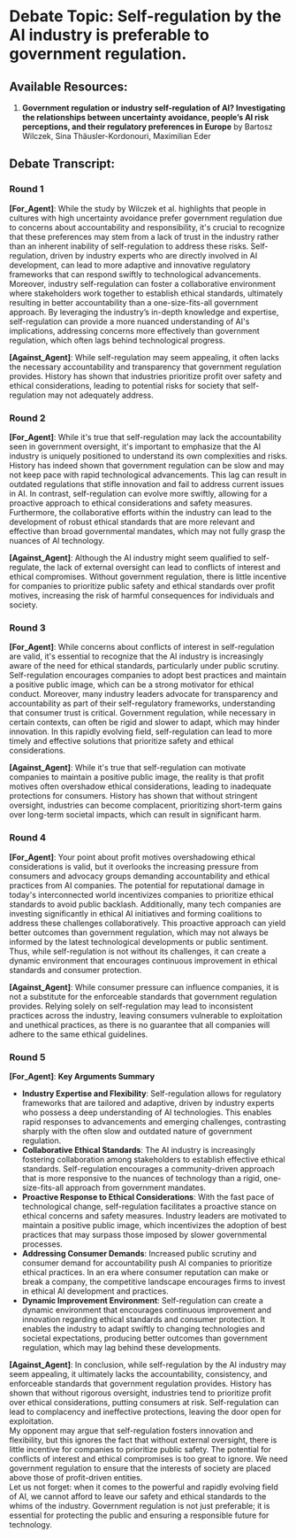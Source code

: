 # Debate Topic: Self-regulation by the AI industry is preferable to government regulation.

## Available Resources:
1. **Government regulation or industry self-regulation of AI? Investigating the relationships between uncertainty avoidance, people’s AI risk perceptions, and their regulatory preferences in Europe** by Bartosz Wilczek, Sina Thäusler-Kordonouri, Maximilian Eder

## Debate Transcript:

### Round 1

**[For_Agent]**: While the study by Wilczek et al. highlights that people in cultures with high uncertainty avoidance prefer government regulation due to concerns about accountability and responsibility, it's crucial to recognize that these preferences may stem from a lack of trust in the industry rather than an inherent inability of self-regulation to address these risks. Self-regulation, driven by industry experts who are directly involved in AI development, can lead to more adaptive and innovative regulatory frameworks that can respond swiftly to technological advancements. Moreover, industry self-regulation can foster a collaborative environment where stakeholders work together to establish ethical standards, ultimately resulting in better accountability than a one-size-fits-all government approach. By leveraging the industry’s in-depth knowledge and expertise, self-regulation can provide a more nuanced understanding of AI's implications, addressing concerns more effectively than government regulation, which often lags behind technological progress.

**[Against_Agent]**: While self-regulation may seem appealing, it often lacks the necessary accountability and transparency that government regulation provides. History has shown that industries prioritize profit over safety and ethical considerations, leading to potential risks for society that self-regulation may not adequately address.

### Round 2

**[For_Agent]**: While it's true that self-regulation may lack the accountability seen in government oversight, it's important to emphasize that the AI industry is uniquely positioned to understand its own complexities and risks. History has indeed shown that government regulation can be slow and may not keep pace with rapid technological advancements. This lag can result in outdated regulations that stifle innovation and fail to address current issues in AI. In contrast, self-regulation can evolve more swiftly, allowing for a proactive approach to ethical considerations and safety measures. Furthermore, the collaborative efforts within the industry can lead to the development of robust ethical standards that are more relevant and effective than broad governmental mandates, which may not fully grasp the nuances of AI technology.

**[Against_Agent]**: Although the AI industry might seem qualified to self-regulate, the lack of external oversight can lead to conflicts of interest and ethical compromises. Without government regulation, there is little incentive for companies to prioritize public safety and ethical standards over profit motives, increasing the risk of harmful consequences for individuals and society.

### Round 3

**[For_Agent]**: While concerns about conflicts of interest in self-regulation are valid, it's essential to recognize that the AI industry is increasingly aware of the need for ethical standards, particularly under public scrutiny. Self-regulation encourages companies to adopt best practices and maintain a positive public image, which can be a strong motivator for ethical conduct. Moreover, many industry leaders advocate for transparency and accountability as part of their self-regulatory frameworks, understanding that consumer trust is critical. Government regulation, while necessary in certain contexts, can often be rigid and slower to adapt, which may hinder innovation. In this rapidly evolving field, self-regulation can lead to more timely and effective solutions that prioritize safety and ethical considerations.

**[Against_Agent]**: While it's true that self-regulation can motivate companies to maintain a positive public image, the reality is that profit motives often overshadow ethical considerations, leading to inadequate protections for consumers. History has shown that without stringent oversight, industries can become complacent, prioritizing short-term gains over long-term societal impacts, which can result in significant harm.

### Round 4

**[For_Agent]**: Your point about profit motives overshadowing ethical considerations is valid, but it overlooks the increasing pressure from consumers and advocacy groups demanding accountability and ethical practices from AI companies. The potential for reputational damage in today's interconnected world incentivizes companies to prioritize ethical standards to avoid public backlash. Additionally, many tech companies are investing significantly in ethical AI initiatives and forming coalitions to address these challenges collaboratively. This proactive approach can yield better outcomes than government regulation, which may not always be informed by the latest technological developments or public sentiment. Thus, while self-regulation is not without its challenges, it can create a dynamic environment that encourages continuous improvement in ethical standards and consumer protection.

**[Against_Agent]**: While consumer pressure can influence companies, it is not a substitute for the enforceable standards that government regulation provides. Relying solely on self-regulation may lead to inconsistent practices across the industry, leaving consumers vulnerable to exploitation and unethical practices, as there is no guarantee that all companies will adhere to the same ethical guidelines.

### Round 5

**[For_Agent]**: **Key Arguments Summary**  
- **Industry Expertise and Flexibility**: Self-regulation allows for regulatory frameworks that are tailored and adaptive, driven by industry experts who possess a deep understanding of AI technologies. This enables rapid responses to advancements and emerging challenges, contrasting sharply with the often slow and outdated nature of government regulation.  
- **Collaborative Ethical Standards**: The AI industry is increasingly fostering collaboration among stakeholders to establish effective ethical standards. Self-regulation encourages a community-driven approach that is more responsive to the nuances of technology than a rigid, one-size-fits-all approach from government mandates.  
- **Proactive Response to Ethical Considerations**: With the fast pace of technological change, self-regulation facilitates a proactive stance on ethical concerns and safety measures. Industry leaders are motivated to maintain a positive public image, which incentivizes the adoption of best practices that may surpass those imposed by slower governmental processes.  
- **Addressing Consumer Demands**: Increased public scrutiny and consumer demand for accountability push AI companies to prioritize ethical practices. In an era where consumer reputation can make or break a company, the competitive landscape encourages firms to invest in ethical AI development and practices.  
- **Dynamic Improvement Environment**: Self-regulation can create a dynamic environment that encourages continuous improvement and innovation regarding ethical standards and consumer protection. It enables the industry to adapt swiftly to changing technologies and societal expectations, producing better outcomes than government regulation, which may lag behind these developments.

**[Against_Agent]**: In conclusion, while self-regulation by the AI industry may seem appealing, it ultimately lacks the accountability, consistency, and enforceable standards that government regulation provides. History has shown that without rigorous oversight, industries tend to prioritize profit over ethical considerations, putting consumers at risk. Self-regulation can lead to complacency and ineffective protections, leaving the door open for exploitation.  
My opponent may argue that self-regulation fosters innovation and flexibility, but this ignores the fact that without external oversight, there is little incentive for companies to prioritize public safety. The potential for conflicts of interest and ethical compromises is too great to ignore. We need government regulation to ensure that the interests of society are placed above those of profit-driven entities.  
Let us not forget: when it comes to the powerful and rapidly evolving field of AI, we cannot afford to leave our safety and ethical standards to the whims of the industry. Government regulation is not just preferable; it is essential for protecting the public and ensuring a responsible future for technology.